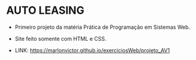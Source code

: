 # AUTO LEASING

* Primeiro projeto da matéria Prática de Programação em Sistemas Web.
* Site feito somente com HTML e CSS.

* LINK: https://marlonvictor.github.io/exerciciosWeb/projeto_AV1